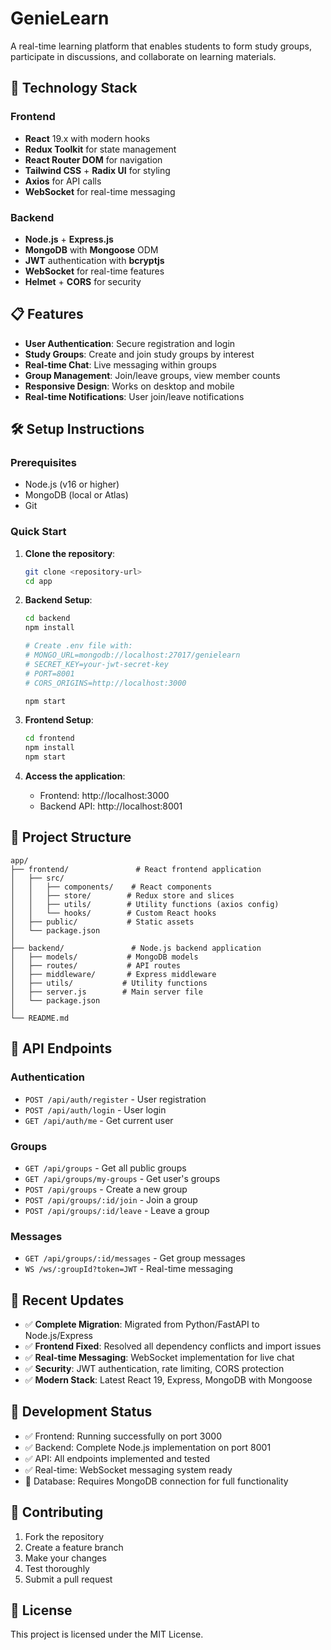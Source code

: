 # GenieLearn

A real-time learning platform that enables students to form study groups, participate in discussions, and collaborate on learning materials.

## 🚀 Technology Stack

### Frontend

- **React** 19.x with modern hooks
- **Redux Toolkit** for state management
- **React Router DOM** for navigation
- **Tailwind CSS** + **Radix UI** for styling
- **Axios** for API calls
- **WebSocket** for real-time messaging

### Backend

- **Node.js** + **Express.js**
- **MongoDB** with **Mongoose** ODM
- **JWT** authentication with **bcryptjs**
- **WebSocket** for real-time features
- **Helmet** + **CORS** for security

## 📋 Features

- **User Authentication**: Secure registration and login
- **Study Groups**: Create and join study groups by interest
- **Real-time Chat**: Live messaging within groups
- **Group Management**: Join/leave groups, view member counts
- **Responsive Design**: Works on desktop and mobile
- **Real-time Notifications**: User join/leave notifications

## 🛠️ Setup Instructions

### Prerequisites

- Node.js (v16 or higher)
- MongoDB (local or Atlas)
- Git

### Quick Start

1. **Clone the repository**:

   ```bash
   git clone <repository-url>
   cd app
   ```

2. **Backend Setup**:

   ```bash
   cd backend
   npm install

   # Create .env file with:
   # MONGO_URL=mongodb://localhost:27017/genielearn
   # SECRET_KEY=your-jwt-secret-key
   # PORT=8001
   # CORS_ORIGINS=http://localhost:3000

   npm start
   ```

3. **Frontend Setup**:

   ```bash
   cd frontend
   npm install
   npm start
   ```

4. **Access the application**:
   - Frontend: http://localhost:3000
   - Backend API: http://localhost:8001

## 📁 Project Structure

```
app/
├── frontend/               # React frontend application
│   ├── src/
│   │   ├── components/    # React components
│   │   ├── store/        # Redux store and slices
│   │   ├── utils/        # Utility functions (axios config)
│   │   └── hooks/        # Custom React hooks
│   ├── public/           # Static assets
│   └── package.json
│
├── backend/               # Node.js backend application
│   ├── models/           # MongoDB models
│   ├── routes/           # API routes
│   ├── middleware/       # Express middleware
│   ├── utils/           # Utility functions
│   ├── server.js        # Main server file
│   └── package.json
│
└── README.md
```

## 🔗 API Endpoints

### Authentication

- `POST /api/auth/register` - User registration
- `POST /api/auth/login` - User login
- `GET /api/auth/me` - Get current user

### Groups

- `GET /api/groups` - Get all public groups
- `GET /api/groups/my-groups` - Get user's groups
- `POST /api/groups` - Create a new group
- `POST /api/groups/:id/join` - Join a group
- `POST /api/groups/:id/leave` - Leave a group

### Messages

- `GET /api/groups/:id/messages` - Get group messages
- `WS /ws/:groupId?token=JWT` - Real-time messaging

## 🎯 Recent Updates

- ✅ **Complete Migration**: Migrated from Python/FastAPI to Node.js/Express
- ✅ **Frontend Fixed**: Resolved all dependency conflicts and import issues
- ✅ **Real-time Messaging**: WebSocket implementation for live chat
- ✅ **Security**: JWT authentication, rate limiting, CORS protection
- ✅ **Modern Stack**: Latest React 19, Express, MongoDB with Mongoose

## 🚦 Development Status

- ✅ Frontend: Running successfully on port 3000
- ✅ Backend: Complete Node.js implementation on port 8001
- ✅ API: All endpoints implemented and tested
- ✅ Real-time: WebSocket messaging system ready
- 🔄 Database: Requires MongoDB connection for full functionality

## 📝 Contributing

1. Fork the repository
2. Create a feature branch
3. Make your changes
4. Test thoroughly
5. Submit a pull request

## 📜 License

This project is licensed under the MIT License.
